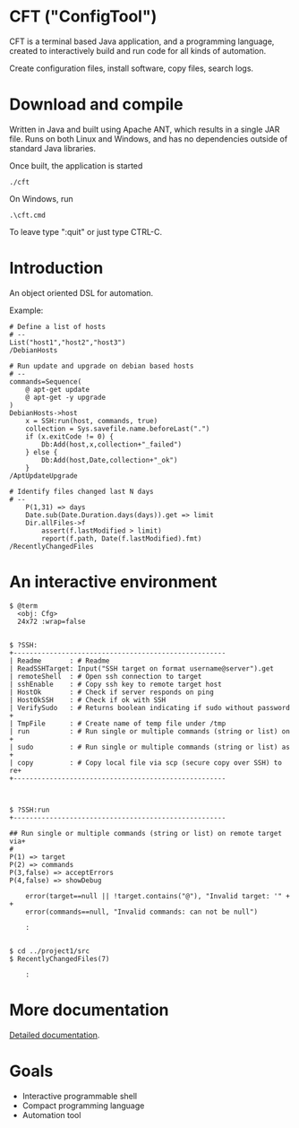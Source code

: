 
# CFT ("ConfigTool")


CFT is a terminal based Java application, and a programming language, created to interactively
build and run code for all kinds of automation.

Create configuration files, install software, copy files, search logs.


# Download and compile

Written in Java and built using Apache ANT, which results in a single JAR file. 
Runs on both Linux and 
Windows, and has no dependencies outside of standard Java libraries.


Once built, the application is started 

```
./cft
```

On Windows, run

```
.\cft.cmd
```

To leave type ":quit" or just type CTRL-C.



# Introduction

An object oriented DSL for automation.


Example:

```
# Define a list of hosts
# --
List("host1","host2","host3")
/DebianHosts

# Run update and upgrade on debian based hosts
# --
commands=Sequence(
	@ apt-get update
	@ apt-get -y upgrade
)
DebianHosts->host 
	x = SSH:run(host, commands, true)
	collection = Sys.savefile.name.beforeLast(".")
	if (x.exitCode != 0) {
		Db:Add(host,x,collection+"_failed")
	} else {
		Db:Add(host,Date,collection+"_ok")
	}
/AptUpdateUpgrade

# Identify files changed last N days
# --
	P(1,31) => days
	Date.sub(Date.Duration.days(days)).get => limit
	Dir.allFiles->f 
		assert(f.lastModified > limit) 
		report(f.path, Date(f.lastModified).fmt)
/RecentlyChangedFiles

```



# An interactive environment


```
$ @term
  <obj: Cfg>
  24x72 :wrap=false


$ ?SSH:
+-----------------------------------------------------
| Readme       : # Readme
| ReadSSHTarget: Input("SSH target on format username@server").get
| remoteShell  : # Open ssh connection to target
| sshEnable    : # Copy ssh key to remote target host
| HostOk       : # Check if server responds on ping
| HostOkSSH    : # Check if ok with SSH
| VerifySudo   : # Returns boolean indicating if sudo without password +
| TmpFile      : # Create name of temp file under /tmp
| run          : # Run single or multiple commands (string or list) on +
| sudo         : # Run single or multiple commands (string or list) as +
| copy         : # Copy local file via scp (secure copy over SSH) to re+
+-----------------------------------------------------



$ ?SSH:run
+-----------------------------------------------------

## Run single or multiple commands (string or list) on remote target via+
#
P(1) => target 
P(2) => commands
P(3,false) => acceptErrors
P(4,false) => showDebug

    error(target==null || !target.contains("@"), "Invalid target: '" + +
    error(commands==null, "Invalid commands: can not be null")

	:


$ cd ../project1/src
$ RecentlyChangedFiles(7)
    
    :
```


# More documentation

[Detailed documentation](doc/Doc.md).


# Goals

- Interactive programmable shell
- Compact programming language
- Automation tool


